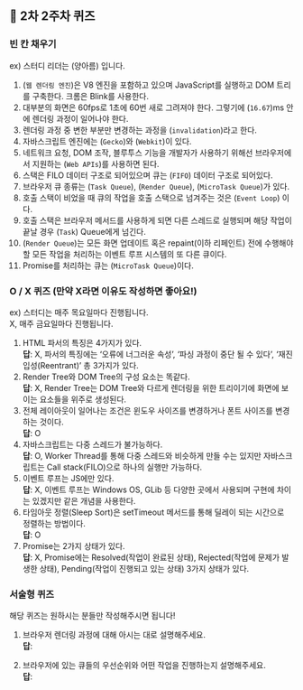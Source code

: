 ## 📝 2차 2주차 퀴즈

### 빈 칸 채우기

ex) 스터디 리더는 (양아름) 입니다.

1. (`웹 렌더링 엔진`)은 V8 엔진을 포함하고 있으며 JavaScript를 실행하고 DOM 트리를 구축한다. 크롬은 Blink를 사용한다.
2. 대부분의 화면은 60fps로 1초에 60번 새로 그려져야 한다. 그렇기에 (`16.67`)ms 안에 렌더링 과정이 일어나야 한다.
3. 렌더링 과정 중 변한 부분만 변경하는 과정을 (`invalidation`)라고 한다.
4. 자바스크립트 엔진에는 (`Gecko`)와 (`Webkit`)이 있다.
5. 네트워크 요청, DOM 조작, 블루투스 기능을 개발자가 사용하기 위해선 브라우저에서 지원하는 (`Web APIs`)를 사용하면 된다.
6. 스택은 FILO 데이터 구조로 되어있으며 큐는 (`FIFO`) 데이터 구조로 되어있다.
7. 브라우저 큐 종류는 (`Task Queue`), (`Render Queue`), (`MicroTask Queue`)가 있다.
8. 호출 스택이 비었을 때 큐의 작업을 호출 스택으로 넘겨주는 것은 (`Event Loop`) 이다.
9. 호출 스택은 브라우저 메서드를 사용하게 되면 다른 스레드로 실행되며 해당 작업이 끝날 경우 (`Task`) Queue에게 넘긴다.
10. (`Render Queue`)는 모든 화면 업데이트 혹은 repaint(이하 리페인트) 전에 수행해야 할 모든 작업을 처리하는 이벤트 루프 시스템의 또 다른 큐이다.
11. Promise를 처리하는 큐는 (`MicroTask Queue`)이다.

### O / X 퀴즈 (만약 X라면 이유도 작성하면 좋아요!)

ex) 스터디는 매주 목요일마다 진행됩니다.  
X, 매주 금요일마다 진행됩니다.

1. HTML 파서의 특징은 4가지가 있다.  
   **답**: X, 파서의 특징에는 ‘오류에 너그러운 속성’, ‘파싱 과정이 중단 될 수 있다’, ‘재진입성(Reentrant)’ 총 3가지가 있다.
2. Render Tree와 DOM Tree의 구성 요소는 똑같다.  
   **답**: X, Render Tree는 DOM Tree와 다르게 렌더링을 위한 트리이기에 화면에 보이는 요소들을 위주로 생성된다.
3. 전체 레이아웃이 일어나는 조건은 윈도우 사이즈를 변경하거나 폰트 사이즈를 변경하는 것이다.  
   **답**: O
4. 자바스크립트는 다중 스레드가 불가능하다.  
   **답**: O, Worker Thread를 통해 다중 스레드와 비슷하게 만들 수는 있지만 자바스크립트는 Call stack(FILO)으로 하나의 실행만 가능하다.
5. 이벤트 루프는 JS에만 있다.  
   **답**: X, 이벤트 루프는 Windows OS, GLib 등 다양한 곳에서 사용되며 구현에 차이는 있겠지만 같은 개념을 사용한다.
6. 타임아웃 정렬(Sleep Sort)은 setTimeout 메서드를 통해 딜레이 되는 시간으로 정렬하는 방법이다.  
   **답**: O
7. Promise는 2가지 상태가 있다.  
   **답**: X, Promise에는 Resolved(작업이 완료된 상태), Rejected(작업에 문제가 발생한 상태), Pending(작업이 진행되고 있는 상태) 3가지 상태가 있다.

### 서술형 퀴즈

해당 퀴즈는 원하시는 분들만 작성해주시면 됩니다!

1. 브라우저 렌더링 과정에 대해 아시는 대로 설명해주세요.  
   **답**:

2. 브라우저에 있는 큐들의 우선순위와 어떤 작업을 진행하는지 설명해주세요.  
   **답**:
